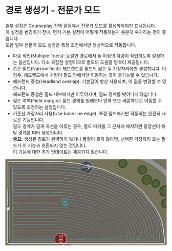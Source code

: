 # 경로 생성기 - 전문가 모드

  
일부 설정은 Courseplay 전역 설정에서 전문가 모드를 활성화해야만 표시됩니다.  
이 설정을 변경하기 전에, 먼저 기본 설정이 어떻게 작동하는지 충분히 숙지하는 것이 좋습니다.  
또한 일부 전문가 모드 설정은 특정 조건에서만 정상적으로 작동합니다.  
  
- 다중 작업(Multiple Tools): 동일한 경로에서 둘 이상의 차량이 작업하도록 설정하는 옵션입니다. 다소 복잡한 설정이므로 별도의 도움말 항목이 제공됩니다.  
- 좁은 필드(Narrow field): 헤드랜드를 필드의 짧은 두 가장자리에만 생성합니다. 이 경우, 헤드랜드에서 차량이 필드 안에서만 이동하는 것이 불가능할 수 있습니다.  
- 헤드랜드 중첩(Headland overlap): 기본값이 항상 사용되며, 이 값을 변경할 수 있습니다.   
  헤드랜드 중첩은 필드 내부에서만 이루어지며, 필드 경계를 벗어나지 않습니다.  
- 필드 여백(Field margin): 필드 경계를 원래보다 안쪽 또는 바깥쪽으로 이동할 수 있도록 조정하는 설정입니다.  
- 기준선 가장자리 사용(Use base line edge): 특정 필드에서만 작동하는 완전히 새로운 기능입니다.  
  필드 경계가 길게 곡선을 이루는 경우, 필드 마커를 그 근처에 배치하면 중앙선이 해당 경계를 따라 생성됩니다.  
  **중요:** 생성된 경로가 완벽하지 않거나 품질이 좋지 않다면, 선택한 가장자리 또는 필드가 이 기능과 호환되지 않는 것입니다.    
  이 기능에 대한 추가 업데이트는 제공되지 않습니다.  


![Image](../assets/images/baseedge_0_0_1020_545.png)

